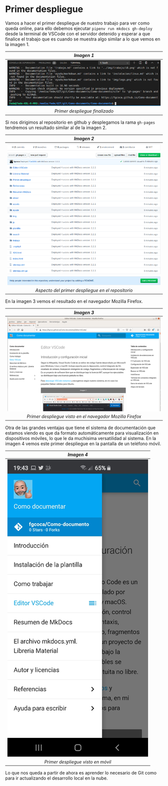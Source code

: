 # Primer despliegue

Vamos a hacer el primer despliegue de nuestro trabajo para ver como queda online, para ello debemos ejecutar `pipenv run mkdocs gh-deploy` desde la terminal de VSCode con el servidor detenido y esperar a que finalice el trabajo que es cuando se muestra algo similar a lo que vemos en la imagen 1.

<center>

| _Imagen 1_ |
|:-:|
| ![Primer despliegue finalizado](../img/despliegue/i1.png) |
| _Primer despliegue finalizado_ |

</center>

Si nos dirigimos al repositorio en github y desplegamos la rama `gh-pages` tendremos un resultado similar al de la imagen 2.

<center>

| _Imagen 2_ |
|:-:|
| ![Aspecto del primer despliegue en el repositorio](../img/despliegue/i2.png) |
| _Aspecto del primer despliegue en el repositorio_ |

</center>

En la imagen 3 vemos el resultado en el navegador Mozilla Firefox.

<center>

| _Imagen 3_ |
|:-:|
| ![Primer despliegue visto en el navegador Mozilla Firefox](../img/despliegue/i3.png) |
| _Primer despliegue visto en el navegador Mozilla Firefox_ |

</center>

Otra de las grandes ventajas que tiene el sistema de documentación que estamos viendo es que da formato automáticamente para visualización en dispositivos móviles, lo que le da muchisima versatilidad al sistema. En la imagen 4 vemos este primer despliegue en la pantalla de un teléfono móvil.

<center>

| _Imagen 4_ |
|:-:|
| ![Primer despliegue visto en móvil](../img/despliegue/i4.png) |
| _Primer despliegue visto en móvil_ |

</center>

Lo que nos queda a partir de ahora es aprender lo necesario de Git como para ir actualizando el desarrollo local en la nube.
